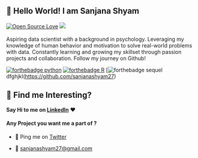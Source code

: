 ## 👋 Hello World! I am Sanjana Shyam

[![Open Source Love](https://badges.frapsoft.com/os/v2/open-source.svg?v=103)](https://github.com/sanjanashyam27) [![](https://cdn.rawgit.com/sindresorhus/awesome/d7305f38d29fed78fa85652e3a63e154dd8e8829/media/badge.svg)](https://github.com/sanjanashyam27)
<br><br>
Aspiring data scientist with a background in psychology. Leveraging my knowledge of human behavior and motivation to solve real-world problems with data. Constantly learning and growing my skillset through passion projects and collaboration. Follow my journey on Github!

[![forthebadge python](https://img.shields.io/badge/Python-3776AB?style=for-the-badge&logo=python&logoColor=white)](https://github.com/sanjanashyam27)
[![forthebadge R](https://img.shields.io/badge/R-276DC3?style=for-the-badge&logo=r&logoColor=white)](https://github.com/sanjanashyam27)
[![forthebadge sequel](https://img.shields.io/badge/Sequelize-52B0E7?style=for-the-badge&logo=Sequelize&logoColor=white)dfghjkl(https://github.com/sanjanashyam27)
<br>

## :dart: Find me Interesting? 
**Say Hi to me on [LinkedIn](https://www.linkedin.com/in//sanjanashyam27)** :heart: 

#### Any Project you want me a part of ?

 - 👀 Ping me on [Twitter](https://twitter.com/sanjanashyam27)

 - 💌 [sanjanashyam27@gmail.com](mailto:sanjanashyam27@gmail.com)
